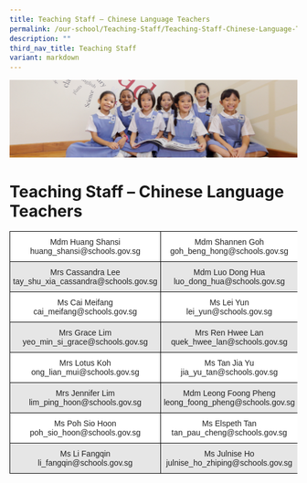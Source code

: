 ```yaml
---
title: Teaching Staff – Chinese Language Teachers
permalink: /our-school/Teaching-Staff/Teaching-Staff-Chinese-Language-Teachers/
description: ""
third_nav_title: Teaching Staff
variant: markdown
---
```

![](/images/UsefulVideos.jpg)

Teaching Staff – Chinese Language Teachers
==========================================

<style type="text/css">
.tg  {border-collapse:collapse;border-spacing:0;}
.tg td{border-color:black;border-style:solid;border-width:1px;font-family:Arial, sans-serif;font-size:14px;
  overflow:hidden;padding:10px 5px;word-break:normal;}
.tg th{border-color:black;border-style:solid;border-width:1px;font-family:Arial, sans-serif;font-size:14px;
  font-weight:normal;overflow:hidden;padding:10px 5px;word-break:normal;}
.tg .tg-a3j2{background-color:#FFF;color:#222;text-align:center;vertical-align:middle}
.tg .tg-gj5f{background-color:#E6E6E6;color:#222;text-align:center;vertical-align:middle}
</style>
<table class="tg">
<thead>
  <tr>
    <th class="tg-a3j2">Mdm Huang Shansi<br>huang_shansi@schools.gov.sg</th>
    <th class="tg-a3j2">Mdm Shannen Goh<br>goh_beng_hong@schools.gov.sg</th>
  </tr>
</thead>
<tbody>
  <tr>
    <td class="tg-gj5f">Mrs Cassandra Lee<br>tay_shu_xia_cassandra@schools.gov.sg</td>
    <td class="tg-gj5f">Mdm Luo Dong Hua<br>luo_dong_hua@schools.gov.sg</td>
  </tr>
  <tr>
    <td class="tg-a3j2">Ms Cai Meifang<br>cai_meifang@schools.gov.sg</td>
    <td class="tg-a3j2">Ms Lei Yun<br>lei_yun@schools.gov.sg</td>
  </tr>
  <tr>
    <td class="tg-gj5f">Mrs Grace Lim<br>yeo_min_si_grace@schools.gov.sg</td>
    <td class="tg-gj5f">Mrs Ren Hwee Lan<br>quek_hwee_lan@schools.gov.sg</td>
  </tr>
  <tr>
    <td class="tg-a3j2">Mrs Lotus Koh<br>ong_lian_mui@schools.gov.sg</td>
    <td class="tg-a3j2">Ms Tan Jia Yu<br>jia_yu_tan@schools.gov.sg</td>
  </tr>
  <tr>
    <td class="tg-gj5f">Mrs Jennifer Lim<br>lim_ping_hoon@schools.gov.sg</td>
    <td class="tg-gj5f">Mdm Leong Foong Pheng<br>leong_foong_pheng@schools.gov.sg</td>
  </tr>
  <tr>
    <td class="tg-a3j2">Ms Poh Sio Hoon<br>poh_sio_hoon@schools.gov.sg</td>
    <td class="tg-a3j2">Ms Elspeth Tan<br>tan_pau_cheng@schools.gov.sg</td>
  </tr>
  <tr>
    <td class="tg-gj5f">Ms Li Fangqin<br>li_fangqin@schools.gov.sg</td>
		<td class="tg-gj5f">Ms Julnise Ho<br>julnise_ho_zhiping@schools.gov.sg</td>
  </tr>
</tbody>
</table>